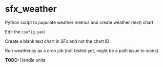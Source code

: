 # sfx_weather
Python script to populate weather metrics and create weather (text) chart

Edit the `config.yaml`

Create a blank text chart in SFx and not the chart ID

Run weather.py as a cron job (not tested yet, might be a path issue to icons)

**TODO:** Handle units
